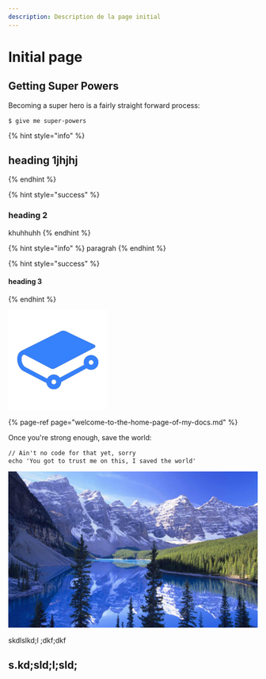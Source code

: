 ```yaml
---
description: Description de la page initial
---
```


# Initial page

## Getting Super Powers

Becoming a super hero is a fairly straight forward process:

```
$ give me super-powers
```



{% hint style="info" %}
## heading 1jhjhj
{% endhint %}

{% hint style="success" %}
### heading 2

khuhhuhh
{% endhint %}

{% hint style="info" %}
paragrah
{% endhint %}

{% hint style="success" %}
#### heading 3
{% endhint %}

![](.gitbook/assets/telechargement%20%281%29.png)

{% page-ref page="welcome-to-the-home-page-of-my-docs.md" %}

Once you're strong enough, save the world:

```
// Ain't no code for that yet, sorry
echo 'You got to trust me on this, I saved the world'
```

![slkdlskldklklsdlkskds](.gitbook/assets/montagne-france.jpg)

skdlslkd;l ;dkf;dkf

## s.kd;sld;l;sld;



